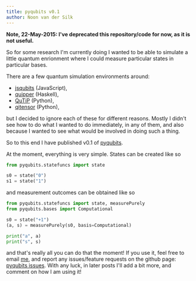 ```yaml
---
title: pyqubits v0.1
author: Noon van der Silk
---
```


**Note, 22-May-2015: I've deprecated this repository/code for now, as it is not useful.**

So for some research I'm currently doing I wanted to be able to simulate a
little quantum enrionment where I could measure particular states in
particular bases.

There are a few quantum simulation environments around:

  * [jsqubits](https://github.com/davidbkemp/jsqubits) (JavaScript),
  * [quipper](http://www.mathstat.dal.ca/~selinger/quipper/) (Haskell),
  * [QuTiP](http://qutip.org/) (Python),
  * [qitensor](http://www.stahlke.org/dan/qitensor/) (Python),

but I decided to ignore each of these for different reasons. Mostly I didn't
see how to do what I wanted to do immediately, in any of them, and also
because I wanted to see what would be involved in doing such a thing.

So to this end I have published v0.1 of
[pyqubits](https://github.com/silky/pyqubits).

At the moment, everything is very simple. States can be created like so

``` python
from pyqubits.statefuncs import state

s0 = state("0")
s1 = state("1")
```

and measurement outcomes can be obtained like so

``` python
from pyqubits.statefuncs import state, measurePurely
from pyqubits.bases import Computational

s0 = state("+1")
(a, s) = measurePurely(s0, basis=Computational)

print("a", a)
print("s", s)
```

and that's really all you can do that the moment! If you use it, feel free to
email [me](https://sites.google.com/site/noonsilk), and report any
issues/feature requests on the github page: [pyqubits
issues](https://github.com/silky/pyqubits/issues). With any luck, in later
posts I'll add a bit more, and comment on how I am using it!
